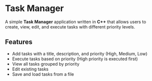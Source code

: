 # Task Manager

A simple **Task Manager** application written in **C++** that allows users to create, view, edit, and execute tasks with different priority levels.

##  Features

- Add tasks with a title, description, and priority (High, Medium, Low)
- Execute tasks based on priority (High priority is executed first)
- View all tasks grouped by priority
- Edit existing tasks
- Save and load tasks from a file
